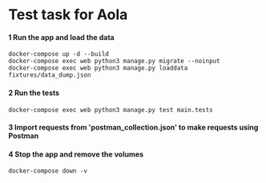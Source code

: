 # Test task for Aola
#### 1 Run the app and load the data
```shell
docker-compose up -d --build
docker-compose exec web python3 manage.py migrate --noinput
docker-compose exec web python3 manage.py loaddata fixtures/data_dump.json
```
#### 2 Run the tests
```shell
docker-compose exec web python3 manage.py test main.tests
```

#### 3 Import requests from 'postman_collection.json' to make requests using Postman
#### 4 Stop the app and remove the volumes
```shell
docker-compose down -v
```